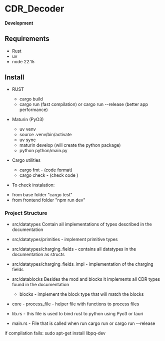 # CDR_Decoder




#### Development

## Requirements

 - Rust
 - uv
 - node 22.15

## Install

* RUST
    - cargo build
    - cargo run (fast compilation) or cargo run --release (better app performance)

* Maturin (PyO3)
    - uv venv
    - source .venv/bin/activate
    - uv sync
    - maturin develop (will create the python package)
    - python python/main.py 

* Cargo utilities
    - cargo fmt - (code format)
    - cargo check - (check code )


* To check instalation:
- from base folder "cargo test"
- from frontend folder "npm run dev"


 ### Project Structure

- src/datatypes 
    Contain all implementations of types described in the documentation
- src/datatypes/primities - implement primitive types
- src/datatypes/charging_fields - contains all datatypes in the documentation as structs
- src/datatypes/charging_fields_impl - implementation of the charging fields


- src/datablocks 
    Besides the mod and blocks it implements all CDR types found in the documentation
    - blocks - implement the block type that will match the blocks

- core - process_file - helper file with functions to process files

- lib.rs - this file is used to bind rust to python using Pyo3 or tauri

- main.rs - File that is called when run cargo run or cargo run --release


if compilation fails: sudo apt-get install libpq-dev

    


    